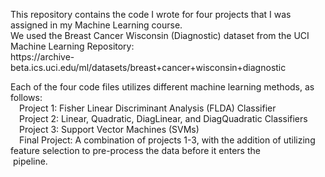 <p>This repository contains the code I wrote for four projects that I was assigned in my Machine Learning course.<br>
We used the Breast Cancer Wisconsin (Diagnostic) dataset from the UCI Machine Learning Repository:<br> 
   https://archive-beta.ics.uci.edu/ml/datasets/breast+cancer+wisconsin+diagnostic<p>
   
<p>Each of the four code files utilizes different machine learning methods, as follows:<br>
  &emsp;Project 1: Fisher Linear Discriminant Analysis (FLDA) Classifier<br>
  &emsp;Project 2: Linear, Quadratic, DiagLinear, and DiagQuadratic Classifiers<br>
  &emsp;Project 3: Support Vector Machines (SVMs)<br>
  &emsp;Final Project: A combination of projects 1-3, with the addition of utilizing feature selection to pre-process the data before it enters the &emsp;&emsp;&emsp;&emsp;&emsp;&emsp;&emsp;&nbsp;pipeline.<p>
